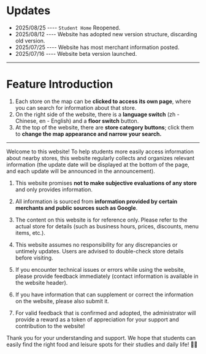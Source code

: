 # Updates

- 2025/08/25 ---- `Student Home` Reopened.
- 2025/08/12 ---- Website has adopted new version structure, discarding old version.
- 2025/07/25 ---- Website has most merchant information posted.
- 2025/07/16 ---- Website beta version launched.

---

# Feature Introduction

1. Each store on the map can be **clicked to access its own page**, where you can search for information about that store.
2. On the right side of the website, there is a **language switch** (zh - Chinese, en - English) and a **floor switch** button.
3. At the top of the website, there are **store category buttons**; click them to **change the map appearance and narrow your search.**

---

Welcome to this website! To help students more easily access information about nearby stores, this website regularly collects and organizes relevant information (the update date will be displayed at the bottom of the page, and each update will be announced in the announcement).

1. This website promises **not to make subjective evaluations of any store** and only provides information.
2. All information is sourced from **information provided by certain merchants and public sources such as Google**.
3. The content on this website is for reference only. Please refer to the actual store for details (such as business hours, prices, discounts, menu items, etc.).
4. This website assumes no responsibility for any discrepancies or untimely updates. Users are advised to double-check store details before visiting.

5. If you encounter technical issues or errors while using the website, please provide feedback immediately (contact information is available in the website header).
6. If you have information that can supplement or correct the information on the website, please also submit it.
7. For valid feedback that is confirmed and adopted, the administrator will provide a reward as a token of appreciation for your support and contribution to the website!

Thank you for your understanding and support. We hope that students can easily find the right food and leisure spots for their studies and daily life! 🍜✨
